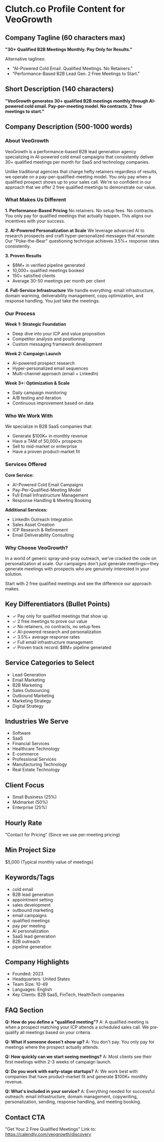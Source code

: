 # Clutch.co Profile Content for VeoGrowth

## Company Tagline (60 characters max)
**"30+ Qualified B2B Meetings Monthly. Pay Only for Results."**

Alternative taglines:
- "AI-Powered Cold Email. Qualified Meetings. No Retainers."
- "Performance-Based B2B Lead Gen. 2 Free Meetings to Start."

## Short Description (140 characters)
**"VeoGrowth generates 30+ qualified B2B meetings monthly through AI-powered cold email. Pay-per-meeting model. No contracts. 2 free meetings to start."**

## Company Description (500-1000 words)

### About VeoGrowth

VeoGrowth is a performance-based B2B lead generation agency specializing in AI-powered cold email campaigns that consistently deliver 30+ qualified meetings per month for SaaS and technology companies.

Unlike traditional agencies that charge hefty retainers regardless of results, we operate on a pay-per-qualified-meeting model. You only pay when a qualified prospect shows up to your sales call. We're so confident in our approach that we offer 2 free qualified meetings to demonstrate our value.

### What Makes Us Different

**1. Performance-Based Pricing**
No retainers. No setup fees. No contracts. You only pay for qualified meetings that actually happen. This aligns our incentives with your success.

**2. AI-Powered Personalization at Scale**
We leverage advanced AI to research prospects and craft hyper-personalized messages that resonate. Our "Poke-the-Bear" questioning technique achieves 3.5%+ response rates consistently.

**3. Proven Results**
- $8M+ in verified pipeline generated
- 10,000+ qualified meetings booked
- 150+ satisfied clients
- Average 30-50 meetings per month per client

**4. Full-Service Infrastructure**
We handle everything: email infrastructure, domain warming, deliverability management, copy optimization, and response handling. You just take the meetings.

### Our Process

**Week 1: Strategic Foundation**
- Deep dive into your ICP and value proposition
- Competitor analysis and positioning
- Custom messaging framework development

**Week 2: Campaign Launch**
- AI-powered prospect research
- Hyper-personalized email sequences
- Multi-channel approach (email + LinkedIn)

**Week 3+: Optimization & Scale**
- Daily campaign monitoring
- A/B testing and iteration
- Continuous improvement based on data

### Who We Work With

We specialize in B2B SaaS companies that:
- Generate $100K+ in monthly revenue
- Have a TAM of 50,000+ prospects
- Sell to mid-market or enterprise
- Have a proven product-market fit

### Services Offered

**Core Service:**
- AI-Powered Cold Email Campaigns
- Pay-Per-Qualified-Meeting Model
- Full Email Infrastructure Management
- Response Handling & Meeting Booking

**Additional Services:**
- LinkedIn Outreach Integration
- Sales Asset Creation
- ICP Research & Refinement
- Email Deliverability Consulting

### Why Choose VeoGrowth?

In a world of generic spray-and-pray outreach, we've cracked the code on personalization at scale. Our campaigns don't just generate meetings—they generate meetings with prospects who are genuinely interested in your solution.

Start with 2 free qualified meetings and see the difference our approach makes.

## Key Differentiators (Bullet Points)
- ✓ Pay only for qualified meetings that show up
- ✓ 2 free meetings to prove our value
- ✓ No retainers, no contracts, no setup fees
- ✓ AI-powered research and personalization
- ✓ 3.5%+ average response rates
- ✓ Full email infrastructure management
- ✓ Proven track record: $8M+ pipeline generated

## Service Categories to Select
- Lead Generation
- Email Marketing
- B2B Marketing
- Sales Outsourcing
- Outbound Marketing
- Marketing Strategy
- Digital Strategy

## Industries We Serve
- Software
- SaaS
- Financial Services
- Healthcare Technology
- E-commerce
- Professional Services
- Manufacturing Technology
- Real Estate Technology

## Client Focus
- Small Business (25%)
- Midmarket (50%)
- Enterprise (25%)

## Hourly Rate
"Contact for Pricing" (Since we use per-meeting pricing)

## Min Project Size
$5,000 (Typical monthly value of meetings)

## Keywords/Tags
- cold email
- B2B lead generation
- appointment setting
- sales development
- outbound marketing
- email campaigns
- qualified meetings
- pay per meeting
- AI personalization
- SaaS lead generation
- B2B outreach
- pipeline generation

## Company Highlights
- Founded: 2023
- Headquarters: United States
- Team Size: 10-49
- Languages: English
- Key Clients: B2B SaaS, FinTech, HealthTech companies

## FAQ Section

**Q: How do you define a "qualified meeting"?**
A: A qualified meeting is when a prospect matching your ICP attends a scheduled sales call. We pre-qualify all meetings based on your criteria.

**Q: What if someone doesn't show up?**
A: You don't pay. You only pay for meetings where the prospect actually attends.

**Q: How quickly can we start seeing meetings?**
A: Most clients see their first meetings within 2-3 weeks of campaign launch.

**Q: Do you work with early-stage startups?**
A: We work best with companies that have product-market fit and generate $100K+ monthly revenue.

**Q: What's included in your service?**
A: Everything needed for successful outreach: email infrastructure, domain management, copywriting, personalization, sending, response handling, and meeting booking.

## Contact CTA
"Get Your 2 Free Qualified Meetings"
Link to: https://calendly.com/veogrowth/discovery